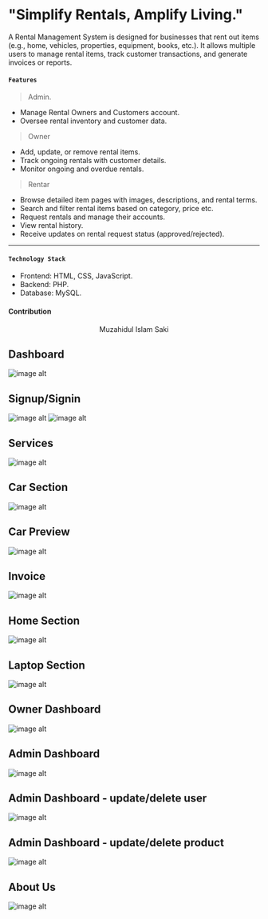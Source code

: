 # "Simplify Rentals, Amplify Living."

A Rental Management System is designed for businesses that rent out items (e.g., home, vehicles, properties, equipment, books, etc.). It allows multiple users to manage rental items, track customer transactions, and generate invoices or reports.

#### `Features`
> Admin.
- Manage Rental Owners and Customers account.
- Oversee rental inventory and customer data.
> Owner
- Add, update, or remove rental items.
- Track ongoing rentals with customer details.
- Monitor ongoing and overdue rentals.

> Rentar
- Browse detailed item pages with images, descriptions, and rental terms.
- Search and filter rental items based on category, price etc.
- Request rentals and manage their accounts.
- View rental history.
- Receive updates on rental request status (approved/rejected).
---
#### `Technology Stack` 

- Frontend: HTML, CSS, JavaScript.
- Backend: PHP.
- Database: MySQL.

#### Contribution
<div align="center">
  <ul style="list-style-type: none; padding: 0;">
    <li><a href="https://muzahidulsaki.social/" style="text-decoration: none;">Muzahidul Islam Saki</a></li>
  </ul>
</div>

## Dashboard
![image alt](https://github.com/muzahidulsaki/Rental_Management_system/blob/main/images/img/dashboard1.jpg?raw=true)

## Signup/Signin
![image alt](https://github.com/muzahidulsaki/Rental_Management_system/blob/main/images/img/signup.jpg?raw=true)
![image alt](https://github.com/muzahidulsaki/Rental_Management_system/blob/d58608f1ac912ae8461d8dd2ddf5fe84d011cdac/images/img/signin.jpg)

## Services
![image alt](https://github.com/muzahidulsaki/Rental_Management_system/blob/main/images/img/services.jpg?raw=true)

## Car Section
![image alt](https://github.com/muzahidulsaki/Rental_Management_system/blob/main/images/img/car.jpg?raw=true)

## Car Preview
![image alt](https://github.com/muzahidulsaki/Rental_Management_system/blob/main/images/img/previewcar.jpg?raw=true)

## Invoice
![image alt](https://github.com/muzahidulsaki/Rental_Management_system/blob/main/images/img/rentinvoice.jpg?raw=true)

## Home Section
![image alt](https://github.com/muzahidulsaki/Rental_Management_system/blob/main/images/img/home.jpg?raw=true)

## Laptop Section
![image alt](https://github.com/muzahidulsaki/Rental_Management_system/blob/main/images/img/laptop.jpg?raw=true)

## Owner Dashboard
![image alt](https://github.com/muzahidulsaki/Rental_Management_system/blob/main/images/img/ownerDashboard.jpg?raw=true)

## Admin Dashboard
![image alt](https://github.com/muzahidulsaki/Rental_Management_system/blob/main/images/img/admindashboard1.jpg?raw=true)

## Admin Dashboard - update/delete user
![image alt](https://github.com/muzahidulsaki/Rental_Management_system/blob/main/images/img/admindashboard2.jpg?raw=true)

## Admin Dashboard - update/delete product
![image alt](https://github.com/muzahidulsaki/Rental_Management_system/blob/main/images/img/admindashboard3.jpg?raw=true)

## About Us
![image alt](https://github.com/muzahidulsaki/Rental_Management_system/blob/main/images/img/about%20us.jpg?raw=true)
